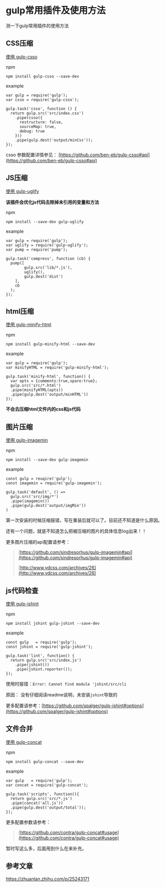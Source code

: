 # gulp常用插件及使用方法

测一下gulp常用插件的使用方法

## CSS压缩 

[使用 gulp-csso](https://github.com/ben-eb/gulp-csso)

npm

```
npm install gulp-csso --save-dev
```
example

```
var gulp = require('gulp');
var csso = require('gulp-csso');

gulp.task('csso', function () {
  return gulp.src('src/index.css')
    .pipe(csso({
      restructure: false,
      sourceMap: true,
      debug: true
    }))
    .pipe(gulp.dest('output/minCss'));
});
```

csso 参数配置详情参见： [https://github.com/ben-eb/gulp-csso#api](https://github.com/ben-eb/gulp-csso#api)

## JS压缩

[使用 gulp-uglify](https://github.com/terinjokes/gulp-uglify)

**该插件会优化js代码去除掉未引用的变量和方法**

npm

```
npm install --save-dev gulp-uglify
```

example

```
var gulp = require('gulp');
var uglify = require('gulp-uglify');
var pump = require('pump');

gulp.task('compress', function (cb) {
  pump([
        gulp.src('lib/*.js'),
        uglify(),
        gulp.dest('dist')
    ],
    cb
  );
});
```

## html压缩

[使用 gulp-minify-html](https://github.com/sanfords/gulp-minify-html)

npm

```
npm install gulp-minify-html --save-dev
```

example

```
var gulp = require('gulp');
var minifyHTML = require('gulp-minify-html');

gulp.task('minify-html', function() {
  var opts = {comments:true,spare:true};
  gulp.src('src/*.html')
  .pipe(minifyHTML(opts))
  .pipe(gulp.dest('output/minHTML'))
});
```

**不会去压缩html文件内的css和js代码**

## 图片压缩

[使用 gulp-imagemin](https://github.com/sindresorhus/gulp-imagemin)

npm

```
npm install --save-dev gulp-imagemin
```

example

```
const gulp = reuqire('gulp');
const imagemin = require('gulp-imagemin');

gulp.task('default', () =>
  gulp.src('src/img/*')
  .pipe(imagemin())
  .pipe(gulp.dest('output/imgMin'))
)
```

第一次安装的时候压缩报错，写在重装后就可以了。目前还不知道是什么原因。

还有一个问题，就是不知道怎么把被压缩的图片的具体信息log出来！！

更多图片压缩的api配置请参考：
> [https://github.com/sindresorhus/gulp-imagemin#api](https://github.com/sindresorhus/gulp-imagemin#api)
> 
> [http://www.ydcss.com/archives/26](http://www.ydcss.com/archives/26)

## js代码检查

[使用 gulp-jshint](https://github.com/spalger/gulp-jshint)

npm

```
npm install jshint gulp-jshint --save-dev
```

example

```
const gulp   = require('gulp');
const jshint = require('gulp-jshint');

gulp.task('lint', function() {
  return gulp.src('src/index.js')
    .pipe(jshint())
    .pipe(jshint.reporter());
});
```

使用时报错：`Error: Cannot find module 'jshint/src/cli`

原因： 没有仔细阅读readme说明，未安装`jshint`导致的

更多配置请参考：[https://github.com/spalger/gulp-jshint#options](https://github.com/spalger/gulp-jshint#options)

## 文件合并

[使用 gulp-concat](https://github.com/contra/gulp-concat)

npm

```
npm install gulp-concat --save-dev
```

example

```
var gulp   = require('gulp');
var concat = require('gulp-concat');

gulp.task('scripts', function(){
  return gulp.src('src/*.js')
  .pipe(concat('all.js'))
  .pipe(gulp.dest('output/total'));
});
```

更多配置参数请参考：

> [https://github.com/contra/gulp-concat#usage](https://github.com/contra/gulp-concat#usage)

暂时写这么多，后面用到什么在来补充。




## 参考文章

https://zhuanlan.zhihu.com/p/25243171